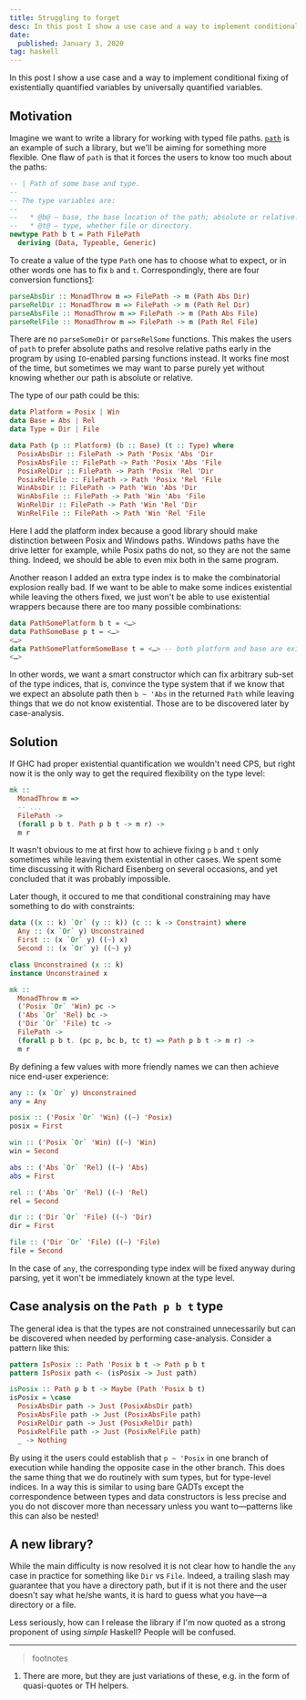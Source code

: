 ```yaml
---
title: Struggling to forget
desc: In this post I show a use case and a way to implement conditional fixing of existentially quantified variables by universally quantified variables.
date:
  published: January 3, 2020
tag: haskell
---
```


In this post I show a use case and a way to implement conditional fixing of
existentially quantified variables by universally quantified variables.

## Motivation

Imagine we want to write a library for working with typed file paths.
[`path`][path] is an example of such a library, but we'll be aiming for
something more flexible. One flaw of `path` is that it forces the users to
know too much about the paths:

```haskell
-- | Path of some base and type.
--
-- The type variables are:
--
--   * @b@ — base, the base location of the path; absolute or relative.
--   * @t@ — type, whether file or directory.
newtype Path b t = Path FilePath
  deriving (Data, Typeable, Generic)
```

To create a value of the type `Path` one has to choose what to expect, or in
other words one has to fix `b` and `t`. Correspondingly, there are four
conversion functions[1](footnote:1):

```haskell
parseAbsDir :: MonadThrow m => FilePath -> m (Path Abs Dir)
parseRelDir :: MonadThrow m => FilePath -> m (Path Rel Dir)
parseAbsFile :: MonadThrow m => FilePath -> m (Path Abs File)
parseRelFile :: MonadThrow m => FilePath -> m (Path Rel File)
```

There are no `parseSomeDir` or `parseRelSome` functions. This makes the
users of `path` to prefer absolute paths and resolve relative paths early in
the program by using `IO`-enabled parsing functions instead. It works fine
most of the time, but sometimes we may want to parse purely yet without
knowing whether our path is absolute or relative.

The type of our path could be this:

```haskell
data Platform = Posix | Win
data Base = Abs | Rel
data Type = Dir | File

data Path (p :: Platform) (b :: Base) (t :: Type) where
  PosixAbsDir :: FilePath -> Path 'Posix 'Abs 'Dir
  PosixAbsFile :: FilePath -> Path 'Posix 'Abs 'File
  PosixRelDir :: FilePath -> Path 'Posix 'Rel 'Dir
  PosixRelFile :: FilePath -> Path 'Posix 'Rel 'File
  WinAbsDir :: FilePath -> Path 'Win 'Abs 'Dir
  WinAbsFile :: FilePath -> Path 'Win 'Abs 'File
  WinRelDir :: FilePath -> Path 'Win 'Rel 'Dir
  WinRelFile :: FilePath -> Path 'Win 'Rel 'File
```

Here I add the platform index because a good library should make distinction
between Posix and Windows paths. Windows paths have the drive letter for
example, while Posix paths do not, so they are not the same thing. Indeed,
we should be able to even mix both in the same program.

Another reason I added an extra type index is to make the combinatorial
explosion really bad. If we want to be able to make some indices existential
while leaving the others fixed, we just won't be able to use existential
wrappers because there are too many possible combinations:

```haskell
data PathSomePlatform b t = <…>
data PathSomeBase p t = <…>
<…>
data PathSomePlatformSomeBase t = <…> -- both platform and base are existential
<…>
```

In other words, we want a smart constructor which can fix arbitrary sub-set
of the type indices, that is, convince the type system that if we know that
we expect an absolute path then `b ~ 'Abs` in the returned `Path` while
leaving things that we do not know existential. Those are to be discovered
later by case-analysis.

## Solution

If GHC had proper existential quantification we wouldn't need CPS, but right
now it is the only way to get the required flexibility on the type level:

```haskell
mk ::
  MonadThrow m =>
  -- ...
  FilePath ->
  (forall p b t. Path p b t -> m r) ->
  m r
```

It wasn't obvious to me at first how to achieve fixing `p` `b` and `t` only
sometimes while leaving them existential in other cases. We spent some time
discussing it with Richard Eisenberg on several occasions, and yet concluded
that it was probably impossible.

Later though, it occured to me that conditional constraining may have
something to do with constraints:

```haskell
data ((x :: k) `Or` (y :: k)) (c :: k -> Constraint) where
  Any :: (x `Or` y) Unconstrained
  First :: (x `Or` y) ((~) x)
  Second :: (x `Or` y) ((~) y)

class Unconstrained (x :: k)
instance Unconstrained x

mk ::
  MonadThrow m =>
  ('Posix `Or` 'Win) pc ->
  ('Abs `Or` 'Rel) bc ->
  ('Dir `Or` 'File) tc ->
  FilePath ->
  (forall p b t. (pc p, bc b, tc t) => Path p b t -> m r) ->
  m r
```

By defining a few values with more friendly names we can then achieve nice
end-user experience:

```haskell
any :: (x `Or` y) Unconstrained
any = Any

posix :: ('Posix `Or` 'Win) ((~) 'Posix)
posix = First

win :: ('Posix `Or` 'Win) ((~) 'Win)
win = Second

abs :: ('Abs `Or` 'Rel) ((~) 'Abs)
abs = First

rel :: ('Abs `Or` 'Rel) ((~) 'Rel)
rel = Second

dir :: ('Dir `Or` 'File) ((~) 'Dir)
dir = First

file :: ('Dir `Or` 'File) ((~) 'File)
file = Second
```

In the case of `any`, the corresponding type index will be fixed anyway
during parsing, yet it won't be immediately known at the type level.

## Case analysis on the `Path p b t` type

The general idea is that the types are not constrained unnecessarily but can
be discovered when needed by performing case-analysis. Consider a pattern
like this:

```haskell
pattern IsPosix :: Path 'Posix b t -> Path p b t
pattern IsPosix path <- (isPosix -> Just path)

isPosix :: Path p b t -> Maybe (Path 'Posix b t)
isPosix = \case
  PosixAbsDir path -> Just (PosixAbsDir path)
  PosixAbsFile path -> Just (PosixAbsFile path)
  PosixRelDir path -> Just (PosixRelDir path)
  PosixRelFile path -> Just (PosixRelFile path)
  _ -> Nothing
```

By using it the users could establish that `p ~ 'Posix` in one branch of
execution while handing the opposite case in the other branch. This does the
same thing that we do routinely with sum types, but for type-level indices.
In a way this is similar to using bare GADTs except the correspondence
between types and data constructors is less precise and you do not discover
more than necessary unless you want to—patterns like this can also be
nested!

## A new library?

While the main difficulty is now resolved it is not clear how to handle the
`any` case in practice for something like `Dir` vs `File`. Indeed, a
trailing slash may guarantee that you have a directory path, but if it is
not there and the user doesn't say what he/she wants, it is hard to guess
what you have—a directory or a file.

Less seriously, how can I release the library if I'm now quoted as a strong
proponent of using *simple* Haskell? People will be confused.

----

> footnotes

  1. There are more, but they are just variations of these, e.g. in the form
     of quasi-quotes or TH helpers.

[path]: https://hackage.haskell.org/package/path
